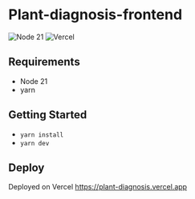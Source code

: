 # Plant-diagnosis-frontend
![Node 21](https://img.shields.io/badge/Node-21%2B-3178C6?logo=tsnode)
![Vercel](https://img.shields.io/badge/-Vercel-black?logo=vercel)

## Requirements
* Node 21
* yarn

## Getting Started
* `yarn install`
* `yarn dev`

## Deploy
Deployed on Vercel https://plant-diagnosis.vercel.app
